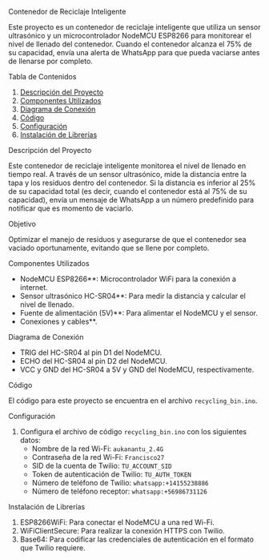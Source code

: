 Contenedor de Reciclaje Inteligente

Este proyecto es un contenedor de reciclaje inteligente que utiliza un sensor ultrasónico y un microcontrolador NodeMCU ESP8266 para monitorear el nivel de llenado del contenedor.
Cuando el contenedor alcanza el 75% de su capacidad, envía una alerta de WhatsApp para que pueda vaciarse antes de llenarse por completo.

 Tabla de Contenidos
1. [Descripción del Proyecto](#descripción-del-proyecto)
2. [Componentes Utilizados](#componentes-utilizados)
3. [Diagrama de Conexión](#diagrama-de-conexión)
4. [Código](#código)
5. [Configuración](#configuración)
6. [Instalación de Librerías](#instalación-de-librerías)


Descripción del Proyecto

Este contenedor de reciclaje inteligente monitorea el nivel de llenado en tiempo real. A través de un sensor ultrasónico,
mide la distancia entre la tapa y los residuos dentro del contenedor. Si la distancia es inferior al 25% de su capacidad total
(es decir, cuando el contenedor está al 75% de su capacidad), envía un mensaje de WhatsApp a un número predefinido para notificar que es momento de vaciarlo.

Objetivo

Optimizar el manejo de residuos y asegurarse de que el contenedor sea vaciado oportunamente, evitando que se llene por completo.

 Componentes Utilizados

- NodeMCU ESP8266**: Microcontrolador WiFi para la conexión a internet.
- Sensor ultrasónico HC-SR04**: Para medir la distancia y calcular el nivel de llenado.
- Fuente de alimentación (5V)**: Para alimentar el NodeMCU y el sensor.
- Conexiones y cables**.

Diagrama de Conexión

- TRIG del HC-SR04 al pin D1 del NodeMCU.
- ECHO del HC-SR04 al pin D2 del NodeMCU.
- VCC y GND del HC-SR04 a 5V y GND del NodeMCU, respectivamente.



Código

El código para este proyecto se encuentra en el archivo `recycling_bin.ino`.

Configuración

1. Configura el archivo de código `recycling_bin.ino` con los siguientes datos:
   - Nombre de la red Wi-Fi: `aukanantu_2.4G`
   - Contraseña de la red Wi-Fi: `Francisco27`
   - SID de la cuenta de Twilio: `TU_ACCOUNT_SID`
   - Token de autenticación de Twilio: `TU_AUTH_TOKEN`
   - Número de teléfono de Twilio: `whatsapp:+14155238886`
   - Número de teléfono receptor: `whatsapp:+56986731126`



Instalación de Librerías


1. ESP8266WiFi: Para conectar el NodeMCU a una red Wi-Fi.
2. WiFiClientSecure: Para realizar la conexión HTTPS con Twilio.
3. Base64: Para codificar las credenciales de autenticación en el formato que Twilio requiere.



